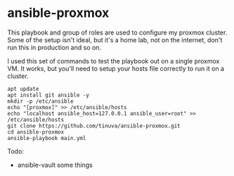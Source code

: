 ﻿# ansible-proxmox

This playbook and group of roles are used to configure my proxmox cluster. Some of the setup isn't ideal, but it's a home lab, not on the internet, don't run this in production and so on.


I used this set of commands to test the playbook out on a single proxmox VM. It works, but you'll need to setup your hosts file correctly to run it on a cluster. 

~~~
apt update
apt install git ansible -y
mkdir -p /etc/ansible
echo "[proxmox]" >> /etc/ansible/hosts
echo "localhost ansible_host=127.0.0.1 ansible_user=root" >> /etc/ansible/hosts
git clone https://github.com/tinuva/ansible-proxmox.git
cd ansible-proxmox
ansible-playbook main.yml
~~~

Todo:
* ansible-vault some things
